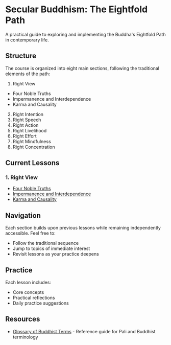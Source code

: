 # Secular Buddhism: The Eightfold Path

A practical guide to exploring and implementing the Buddha's Eightfold Path in contemporary life.

## Structure

The course is organized into eight main sections, following the traditional elements of the path:

1. Right View
  - Four Noble Truths
  - Impermanence and Interdependence
  - Karma and Causality
2. Right Intention
3. Right Speech
4. Right Action
5. Right Livelihood
6. Right Effort
7. Right Mindfulness
8. Right Concentration

## Current Lessons

### 1. Right View
- [Four Noble Truths](eightfold-path/1-right-view/01-four-noble-truths.md)
- [Impermanence and Interdependence](eightfold-path/1-right-view/02-impermanence-interdependence.md)
- [Karma and Causality](eightfold-path/1-right-view/03-karma.md)

## Navigation

Each section builds upon previous lessons while remaining independently accessible. Feel free to:
- Follow the traditional sequence
- Jump to topics of immediate interest
- Revisit lessons as your practice deepens

## Practice

Each lesson includes:
- Core concepts
- Practical reflections
- Daily practice suggestions

## Resources

- [Glossary of Buddhist Terms](glossary.md) - Reference guide for Pali and Buddhist terminology
